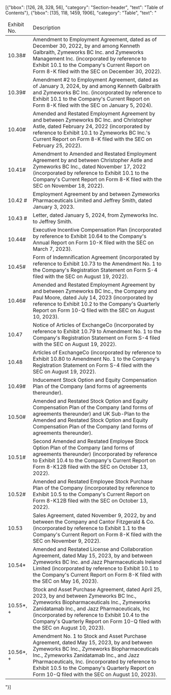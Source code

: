 [{"bbox": [126, 28, 328, 56], "category": "Section-header", "text": "Table of Contents"}, {"bbox": [135, 118, 1459, 1906], "category": "Table", "text": "<table><thead><tr><td>Exhibit No.</td><td>Description</td></tr></thead><tbody><tr><td>10.38#</td><td>Amendment to Employment Agreement, dated as of December 30, 2022, by and among Kenneth Galbraith, Zymeworks BC Inc. and Zymeworks Management Inc. (incorporated by reference to Exhibit 10.1 to the Company's Current Report on Form 8-K filed with the SEC on December 30, 2022).</td></tr><tr><td>10.39#</td><td>Amendment #2 to Employment Agreement, dated as of January 3, 2024, by and among Kenneth Galbraith and Zymeworks BC Inc. (incorporated by reference to Exhibit 10.1 to the Company's Current Report on Form 8-K filed with the SEC on January 5, 2024).</td></tr><tr><td>10.40#</td><td>Amended and Restated Employment Agreement by and between Zymeworks BC Inc. and Christopher Astle, dated February 24, 2022 (incorporated by reference to Exhibit 10.1 to Zymeworks BC Inc.'s Current Report on Form 8-K filed with the SEC on February 25, 2022).</td></tr><tr><td>10.41#</td><td>Amendment to Amended and Restated Employment Agreement by and between Christopher Astle and Zymeworks BC Inc., dated November 17, 2022 (incorporated by reference to Exhibit 10.1 to the Company's Current Report on Form 8-K filed with the SEC on November 18, 2022).</td></tr><tr><td>10.42 #</td><td>Employment Agreement by and between Zymeworks Pharmaceuticals Limited and Jeffrey Smith, dated January 3, 2023.</td></tr><tr><td>10.43 #</td><td>Letter, dated January 5, 2024, from Zymeworks Inc. to Jeffrey Smith.</td></tr><tr><td>10.44#</td><td>Executive Incentive Compensation Plan (incorporated by reference to Exhibit 10.64 to the Company's Annual Report on Form 10-K filed with the SEC on March 7, 2023).</td></tr><tr><td>10.45#</td><td>Form of Indemnification Agreement (incorporated by reference to Exhibit 10.73 to the Amendment No. 1 to the Company's Registration Statement on Form S-4 filed with the SEC on August 19, 2022).</td></tr><tr><td>10.46#</td><td>Amended and Restated Employment Agreement by and between Zymeworks BC Inc., the Company and Paul Moore, dated July 14, 2023 (incorporated by reference to Exhibit 10.2 to the Company's Quarterly Report on Form 10-Q filed with the SEC on August 10, 2023).</td></tr><tr><td>10.47</td><td>Notice of Articles of ExchangeCo (incorporated by reference to Exhibit 10.79 to Amendment No. 1 to the Company's Registration Statement on Form S-4 filed with the SEC on August 19, 2022).</td></tr><tr><td>10.48</td><td>Articles of ExchangeCo (incorporated by reference to Exhibit 10.80 to Amendment No. 1 to the Company's Registration Statement on Form S-4 filed with the SEC on August 19, 2022).</td></tr><tr><td>10.49#</td><td>Inducement Stock Option and Equity Compensation Plan of the Company (and forms of agreements thereunder).</td></tr><tr><td>10.50#</td><td>Amended and Restated Stock Option and Equity Compensation Plan of the Company (and forms of agreements thereunder) and UK Sub-Plan to the Amended and Restated Stock Option and Equity Compensation Plan of the Company (and forms of agreements thereunder).</td></tr><tr><td>10.51#</td><td>Second Amended and Restated Employee Stock Option Plan of the Company (and forms of agreements thereunder) (incorporated by reference to Exhibit 10.4 to the Company's Current Report on Form 8-K12B filed with the SEC on October 13, 2022).</td></tr><tr><td>10.52#</td><td>Amended and Restated Employee Stock Purchase Plan of the Company (incorporated by reference to Exhibit 10.5 to the Company's Current Report on Form 8-K12B filed with the SEC on October 13, 2022).</td></tr><tr><td>10.53</td><td>Sales Agreement, dated November 9, 2022, by and between the Company and Cantor Fitzgerald & Co. (incorporated by reference to Exhibit 1.1 to the Company's Current Report on Form 8-K filed with the SEC on November 9, 2022).</td></tr><tr><td>10.54*</td><td>Amended and Restated License and Collaboration Agreement, dated May 15, 2023, by and between Zymeworks BC Inc. and Jazz Pharmaceuticals Ireland Limited (incorporated by reference to Exhibit 10.1 to the Company's Current Report on Form 8-K filed with the SEC on May 16, 2023).</td></tr><tr><td>10.55*, +</td><td>Stock and Asset Purchase Agreement, dated April 25, 2023, by and between Zymeworks BC Inc., Zymeworks Biopharmaceuticals Inc., Zymeworks Zanidatamab Inc., and Jazz Pharmaceuticals, Inc (incorporated by reference to Exhibit 10.4 to the Company's Quarterly Report on Form 10-Q filed with the SEC on August 10, 2023).</td></tr><tr><td>10.56*, +</td><td>Amendment No. 1 to Stock and Asset Purchase Agreement, dated May 15, 2023, by and between Zymeworks BC Inc., Zymeworks Biopharmaceuticals Inc., Zymeworks Zanidatamab Inc., and Jazz Pharmaceuticals, Inc. (incorporated by reference to Exhibit 10.5 to the Company's Quarterly Report on Form 10-Q filed with the SEC on August 10, 2023).</td></tr></tbody></table>"}]